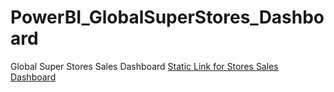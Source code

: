 # PowerBI_GlobalSuperStores_Dashboard
Global Super Stores Sales Dashboard
[Static Link for Stores Sales Dashboard](https://drive.google.com/file/d/1Clf7G4tLwKmCqtIXPGIQz9svoQ1Hem4Z/view?usp=share_link)
